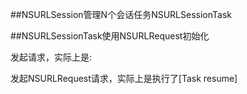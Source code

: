 
##NSURLSession管理N个会话任务NSURLSessionTask

##NSURLSessionTask使用NSURLRequest初始化

发起请求，实际上是:


发起NSURLRequest请求，实际上是执行了[Task resume]